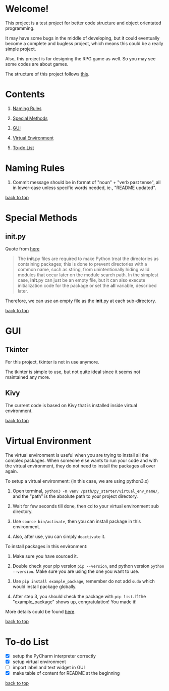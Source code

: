 # Welcome!

This project is a test project for better code structure and object orientated programming.

It may have some bugs in the middle of developing, but it could eventually become a complete and bugless project,
which means this could be a really simple project.

Also, this project is for designing the RPG game as well. So you may see some codes are about games.

The structure of this project follows [this](https://airbrake.io/blog/python/python-best-practices).

# Contents

1. [Naming Rules](#naming-rules)

2. [Special Methods](#special-method)

3. [GUI](#gui)

4. [Virtual Environment](#virtual-environment)

5. [To-do List](#to-do-list)

# Naming Rules

1. Commit message should be in format of "noun" + "verb past tense", all in lower-case unless specific words needed, ie., "README updated".

[back to top](#contents)

# Special Methods

## __init__.py

Quote from [here](https://docs.python.org/3/tutorial/modules.html#packages)

> The __init__.py files are required to make Python treat the directories as containing packages;
> this is done to prevent directories with a common name, such as string, from unintentionally
> hiding valid modules that occur later on the module search path. In the simplest case,
> __init__.py can just be an empty file, but it can also execute initialization code for
> the package or set the __all__ variable, described later.

Therefore, we can use an empty file as the __init__.py at each sub-directory.

[back to top](#contents)

# GUI

## Tkinter

For this project, tkinter is not in use anymore.

The tkinter is simple to use, but not quite ideal since it seems not maintained any more.

## Kivy

The current code is based on Kivy that is installed inside virtual environment.

[back to top](#contents)

# Virtual Environment

The virtual environment is useful when you are trying to install all the complex packages. When someone else wants to run your code and with the virtual environment, they do not need to install the packages all over again.

To setup a virtual environment: (in this case, we are using python3.x)

1. Open terminal, `python3 -m venv /path/py_starter/virtual_env_name/`, and the "path" is the absolute path to your project directory.

2. Wait for few seconds till done, then cd to your virtual environment sub directory.

3. Use `source bin/activate`, then you can install package in this environment.

4. Also, after use, you can simply `deactivate` it.

To install packages in this environment:

1. Make sure you have sourced it.

2. Double check your pip version `pip --version`, and python version `python --version`. Make sure you are using the one you want to use.

3. Use `pip install example_package`, remember do not add `sudo` which would install package globally. 

4. After step 3, you should check the package with `pip list`. If the "example_package" shows up, congratulation! You made it!

More details could be found [here](https://stackoverflow.com/questions/21240653/how-to-install-a-package-inside-virtualenv).

[back to top](#contents)

# To-do List

- [x] setup the PyCharm interpreter correctly
- [x] setup virtual environment
- [ ] import label and text widget in GUI
- [x] make table of content for README at the beginning

[back to top](#contents)
